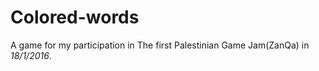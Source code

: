 # Colored-words

A game for my participation in The first Palestinian Game Jam(ZanQa) in *18/1/2016*.